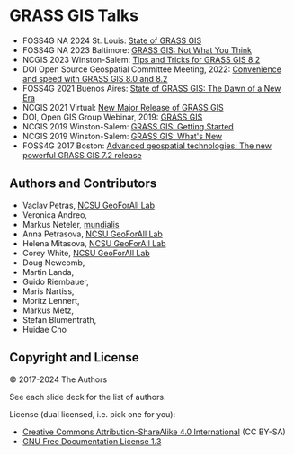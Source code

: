 # GRASS GIS Talks

* FOSS4G NA 2024 St. Louis: [State of GRASS GIS](https://wenzeslaus.github.io/grass-gis-talks/foss4gna2024.html)
* FOSS4G NA 2023 Baltimore: [GRASS GIS: Not What You Think](https://wenzeslaus.github.io/grass-gis-talks/foss4gna2023.html)
* NCGIS 2023 Winston-Salem: [Tips and Tricks for GRASS GIS 8.2](https://wenzeslaus.github.io/grass-gis-talks/ncgis2023.html)
* DOI Open Source Geospatial Committee Meeting, 2022: [Convenience and speed with GRASS GIS 8.0 and 8.2](https://wenzeslaus.github.io/grass-gis-talks/doi2022.html)
* FOSS4G 2021 Buenos Aires: [State of GRASS GIS: The Dawn of a New Era](https://wenzeslaus.github.io/grass-gis-talks/foss4g2021.html)
* NCGIS 2021 Virtual: [New Major Release of GRASS GIS](https://wenzeslaus.github.io/grass-gis-talks/ncgis2021.html)
* DOI, Open GIS Group Webinar, 2019: [GRASS GIS](https://wenzeslaus.github.io/grass-gis-talks/doi2019_grass_gis.html)
* NCGIS 2019 Winston-Salem: [GRASS GIS: Getting Started](https://wenzeslaus.github.io/grass-gis-talks/ncgis2019_getting_started.html)
* NCGIS 2019 Winston-Salem: [GRASS GIS: What's New](https://wenzeslaus.github.io/grass-gis-talks/ncgis2019_whats_new.html)
* FOSS4G 2017 Boston: [Advanced geospatial technologies: The new powerful GRASS GIS 7.2 release](https://wenzeslaus.github.io/grass-gis-talks/foss4g2017.html)

## Authors and Contributors

* Vaclav Petras, [NCSU GeoForAll Lab](http://geospatial.ncsu.edu/geoforall)
* Veronica Andreo,
* Markus Neteler, [mundialis](http://mundialis.de/)
* Anna Petrasova, [NCSU GeoForAll Lab](http://geospatial.ncsu.edu/geoforall)
* Helena Mitasova, [NCSU GeoForAll Lab](http://geospatial.ncsu.edu/geoforall)
* Corey White, [NCSU GeoForAll Lab](http://geospatial.ncsu.edu/geoforall)
* Doug Newcomb,
* Martin Landa,
* Guido Riembauer,
* Maris Nartiss,
* Moritz Lennert,
* Markus Metz,
* Stefan Blumentrath,
* Huidae Cho

## Copyright and License

&copy; 2017-2024 The Authors

See each slide deck for the list of authors.

License (dual licensed, i.e. pick one for you):
* [Creative Commons Attribution-ShareAlike 4.0 International](https://creativecommons.org/licenses/by-sa/4.0/) (CC BY-SA)
* [GNU Free Documentation License 1.3](https://www.gnu.org/licenses/fdl-1.3.en.html)
